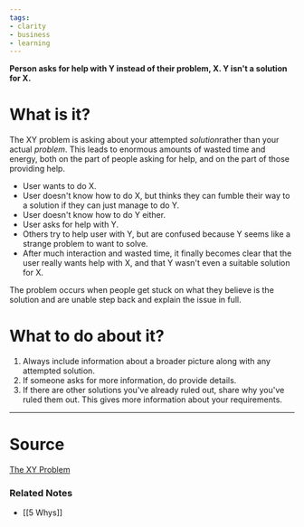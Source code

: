 ```yaml
---
tags:
- clarity
- business
- learning
---
```

**Person asks for help with Y instead of their problem, X. Y isn't a solution for X.**

# What is it?

The XY problem is asking about your attempted *solution*rather than your actual *problem*. This leads to enormous amounts of wasted time and energy, both on the part of people asking for help, and on the part of those providing help.

- User wants to do X.
- User doesn't know how to do X, but thinks they can fumble their way to a solution if they can just manage to do Y.
- User doesn't know how to do Y either.
- User asks for help with Y.
- Others try to help user with Y, but are confused because Y seems like a strange problem to want to solve.
- After much interaction and wasted time, it finally becomes clear that the user really wants help with X, and that Y wasn't even a suitable solution for X.

The problem occurs when people get stuck on what they believe is the solution and are unable step back and explain the issue in full.

# What to do about it?

1. Always include information about a broader picture along with any attempted solution.
2. If someone asks for more information, do provide details.
3. If there are other solutions you've already ruled out, share why you've ruled them out. This gives more information about your requirements.

---



# Source

[The XY Problem](https://xyproblem.info/?utm_source=toolkit.addy.codes)

### Related Notes
- [[5 Whys]]